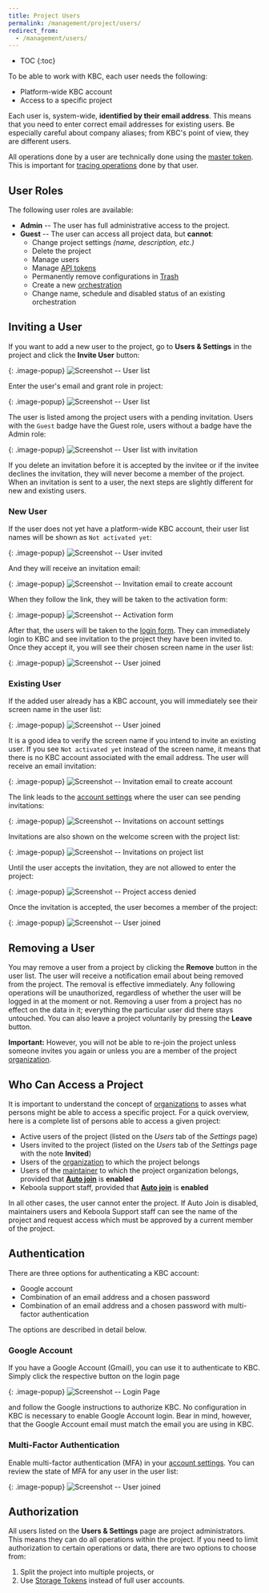 ```yaml
---
title: Project Users
permalink: /management/project/users/
redirect_from:
  - /management/users/
---
```


* TOC
{:toc}

To be able to work with KBC, each user needs the following:

- Platform-wide KBC account
- Access to a specific project

Each user is, system-wide, **identified by their email address**.
This means that you need to enter correct email addresses for existing users.
Be especially careful about company aliases; from KBC's point of view, they are different users.

All operations done by a user are technically done using the
[master token](/management/project/tokens/#master-tokens). This is important for
[tracing operations](/management/project/tokens/#token-events) done by that user.

## User Roles

The following user roles are available:

- **Admin** -- The user has full administrative access to the project.
- **Guest** -- The user can access all project data, but **cannot**:
    - Change project settings _(name, description, etc.)_
    - Delete the project
    - Manage users
    - Manage [API tokens](/management/project/tokens/)
    - Permanently remove configurations in [Trash](/storage/configurations/#delete-configuration)
    - Create a new [orchestration](/orchestrator/)
    - Change name, schedule and disabled status of an existing orchestration

## Inviting a User
If you want to add a new user to the project, go to **Users & Settings** in the project and
click the **Invite User** button:

{: .image-popup}
![Screenshot -- User list](/management/project/users/users-list-1.png)

Enter the user's email and grant role in project:

{: .image-popup}
![Screenshot -- User list](/management/project/users/invite-project-1.png)

The user is listed among the project users with a pending invitation. Users with the `Guest` badge have the Guest role, users 
without a badge have the Admin role:

{: .image-popup}
![Screenshot -- User list with invitation](/management/project/users/users-list-2.png)

If you delete an invitation before it is accepted by the invitee or if the invitee declines
the invitation, they will never become a member of the project.
When an invitation is sent to a user, the next steps are slightly different for new and existing users.

### New User
If the user does not yet have a platform-wide KBC account, their user list names will be shown as
`Not activated yet`:

{: .image-popup}
![Screenshot -- User invited](/management/project/users/users-list-4.png)

And they will receive an invitation email:

{: .image-popup}
![Screenshot -- Invitation email to create account](/management/project/users/invite-project-2.png)

When they follow the link, they will be taken to the activation form:

{: .image-popup}
![Screenshot -- Activation form](/management/project/users/register-2.png)

After that, the users will be taken to the [login form](/management/project/users/#authentication).
They can immediately login to KBC and see invitation to the project they have been invited to.
Once they accept it, you will see their chosen screen name in the user list:

{: .image-popup}
![Screenshot -- User joined](/management/project/users/users-list-3.png)

### Existing User
If the added user already has a KBC account, you will immediately see their screen name in the user list:

{: .image-popup}
![Screenshot -- User joined](/management/project/users/users-list-2.png)

It is a good idea to verify the screen name if you intend to invite an existing user.
If you see `Not activated yet` instead of the screen name, it means that there is no KBC account associated with the email address.
The user will receive an email invitation:

{: .image-popup}
![Screenshot -- Invitation email to create account](/management/project/users/invite-project-3.png)

The link leads to the [account settings](/management/account/) where the user can see pending invitations:

{: .image-popup}
![Screenshot -- Invitations on account settings](/management/project/users/invitation-2.png)

Invitations are also shown on the welcome screen with the project list:

{: .image-popup}
![Screenshot -- Invitations on project list](/management/project/users/invitation-1.png)

Until the user accepts the invitation, they are not allowed to enter the project:

{: .image-popup}
![Screenshot -- Project access denied](/management/project/users/invitation-3.png)

Once the invitation is accepted, the user becomes a member of the project:

{: .image-popup}
![Screenshot -- User joined](/management/project/users/users-list-3.png)

## Removing a User
You may remove a user from a project by clicking the **Remove** button in the user list.
The user will receive a notification email about being removed from the project.
The removal is effective immediately. Any following operations will
be unauthorized, regardless of whether the user will be logged in at the moment or not.
Removing a user from a project has no effect on the data in it;
everything the particular user did there stays untouched.
You can also leave a project voluntarily by pressing the **Leave** button.

**Important:** However, you will not be able to re-join the project unless
someone invites you again or unless you are a member of the project [organization](/management/organization/).

## Who Can Access a Project
It is important to understand the concept of [organizations](/management/organization/) to asses what persons might be able to
access a specific project. For a quick overview, here is a complete list of persons able to access a given project:

- Active users of the project (listed on the *Users* tab of the *Settings* page)
- Users invited to the project (listed on the *Users* tab of the *Settings* page with the note **Invited**)
- Users of the [organization](/management/organization/) to which the project belongs
- Users of the [maintainer](/management/organization/) to which the project organization belongs, provided that [**Auto join**](/management/support/#require-approval-for-support-access) is **enabled**
- Keboola support staff, provided that [**Auto join**](/management/support/#require-approval-for-support-access) is **enabled**

In all other cases, the user cannot enter the project. If Auto Join is disabled, maintainers users and Keboola Support staff can
see the name of the project and request access which must be approved by a current member of the project.

## Authentication
There are three options for authenticating a KBC account:

- Google account
- Combination of an email address and a chosen password
- Combination of an email address and a chosen password with multi-factor authentication

The options are described in detail below.

### Google Account
If you have a Google Account (Gmail), you can use it to authenticate to KBC.
Simply click the respective button on the login page

{: .image-popup}
![Screenshot -- Login Page](/management/project/users/login-1.png)

and follow the Google instructions to authorize KBC.
No configuration in KBC is necessary to enable Google Account login.
Bear in mind, however, that the Google Account email must match the email you are using in KBC.

### Multi-Factor Authentication
Enable multi-factor authentication (MFA) in your [account settings](/management/account/#multi-factor-authentication).
You can review the state of MFA for any user in the user list:

{: .image-popup}
![Screenshot -- User joined](/management/project/users/users-list-3.png)

## Authorization
All users listed on the **Users & Settings** page are project administrators.
This means they can do all operations within the project. If you need to limit authorization
to certain operations or data, there are two options to choose from:

1. Split the project into multiple projects, or
2. Use [Storage Tokens](/management/project/tokens/) instead of full user accounts.
